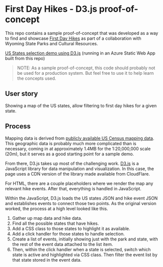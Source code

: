 # First Day Hikes - D3.js proof-of-concept

This repo contains a sample proof-of-concept that was developed as a way to find and showcase [First Day Hikes](https://americanhiking.org/first-day-hikes/) as part of a collaboration with Wyoming State Parks and Cultural Resources.

[US States selection demo using D3.js](https://gentle-mud-0168f271e.1.azurestaticapps.net/) (running in an Azure Static Web App built from this repo)

> NOTE: As a sample proof-of-concept, this code should probably not be used for a production system. But feel free to use it to help learn the concepts used.

## User story

Showing a map of the US states, allow filtering to first day hikes for a given state.

## Process

Mapping data is derived from [publicly available US Census mapping data](https://www.census.gov/geographies/mapping-files/time-series/geo/cartographic-boundary.html). This geographic data is probably much more complicated than is necessary, coming in at approximately 1.4MB for the 1:20,000,000 scale (20m), but it serves as a good starting point for a sample demo.

From there, D3.js takes up most of the challenging work. [D3.js](https://d3js.org/) is a JavaScript library for data manipulation and visualization. In this case, the page uses a CDN version of the library made available from CloudFlare.

For HTML, there are a couple placeholders where we render the map any relevant hike events. After that, everything is handled in JavaScript.

Within the JavaScript, D3.js loads the US states JSON and hike event JSON and establishes events to connect those two points. As the original version worked, the process at a high level looked like this.

1. Gather up map data and hike data.
1. Find all the possible states that have hikes.
1. Add a CSS class to those states to highlight it as available.
1. Add a click handler for those states to handle selection.
1. Create a list of events, initially showing just with the park and state, with the rest of the event data attached to the list item.
1. Then, within the click handler when a state is selected, switch which state is active and highlighted via CSS class. Then filter the event list by that state stored in the event data.
